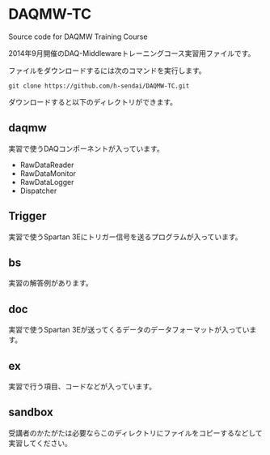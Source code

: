 DAQMW-TC
========

Source code for DAQMW Training Course

2014年9月開催のDAQ-Middlewareトレーニングコース実習用ファイルです。

ファイルをダウンロードするには次のコマンドを実行します。

    git clone https://github.com/h-sendai/DAQMW-TC.git

ダウンロードすると以下のディレクトリができます。

daqmw
-----

実習で使うDAQコンポーネントが入っています。

* RawDataReader
* RawDataMonitor
* RawDataLogger
* Dispatcher

Trigger
-------

実習で使うSpartan 3Eにトリガー信号を送るプログラムが入っています。

bs
--

実習の解答例があります。

doc
---

実習で使うSpartan 3Eが送ってくるデータのデータフォーマットが入っています。

ex
--

実習で行う項目、コードなどが入っています。

sandbox
-------

受講者のかたがたは必要ならこのディレクトリにファイルをコピーするなどして
実習してください。

